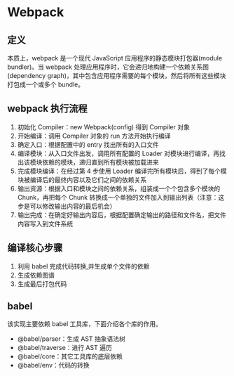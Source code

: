 # Webpack

## 定义

本质上，webpack 是一个现代 JavaScript 应用程序的静态模块打包器(module bundler)。当 webpack 处理应用程序时，它会递归地构建一个依赖关系图(dependency graph)，其中包含应用程序需要的每个模块，然后将所有这些模块打包成一个或多个 bundle。

## webpack 执行流程

1. 初始化 Compiler：new Webpack(config) 得到 Compiler 对象
2. 开始编译：调用 Compiler 对象的 run 方法开始执行编译
3. 确定入口：根据配置中的 entry 找出所有的入口文件
4. 编译模块：从入口文件出发，调用所有配置的 Loader 对模块进行编译，再找出该模块依赖的模块，递归直到所有模块被加载进来
5. 完成模块编译：在经过第 4 步使用 Loader 编译完所有模块后，得到了每个模块被编译后的最终内容以及它们之间的依赖关系
6. 输出资源：根据入口和模块之间的依赖关系，组装成一个个包含多个模块的 Chunk，再把每个 Chunk 转换成一个单独的文件加入到输出列表（注意：这步是可以修改输出内容的最后机会）
7. 输出完成：在确定好输出内容后，根据配置确定输出的路径和文件名，把文件内容写入到文件系统

## 编译核心步骤

1. 利用 babel 完成代码转换,并生成单个文件的依赖
2. 生成依赖图谱
3. 生成最后打包代码

## babel

该实现主要依赖 babel 工具库，下面介绍各个库的作用。

-   @babel/parser：生成 AST 抽象语法树
-   @babel/traverse：进行 AST 遍历
-   @babel/core：其它工具库的底层依赖
-   @babel/env：代码的转换
